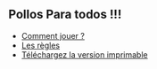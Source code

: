 ## Pollos Para todos !!!


- [Comment jouer ?](source/regles.html)
- [Les règles](source/regles.html)
- [Téléchargez la version imprimable](imprimable/pollos-para-todos-imprimable.zip)
